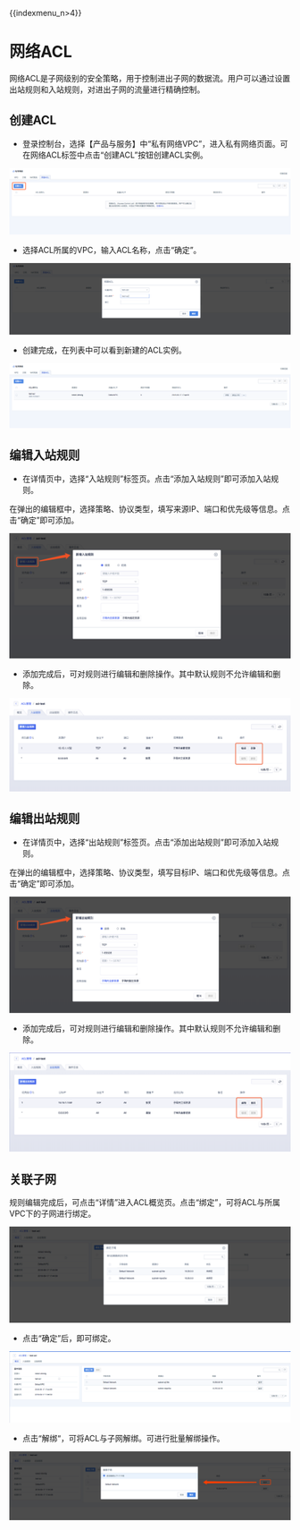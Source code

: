 {{indexmenu_n>4}}

# 网络ACL

网络ACL是子网级别的安全策略，用于控制进出子网的数据流。用户可以通过设置出站规则和入站规则，对进出子网的流量进行精确控制。

## 创建ACL

-  登录控制台，选择【产品与服务】中“私有网络VPC”，进入私有网络页面。可在网络ACL标签中点击“创建ACL”按钮创建ACL实例。

![image](/images/guide/acl_guide.png)

-  选择ACL所属的VPC，输入ACL名称，点击“确定”。

![image](/images/guide/acl_add.png)

-  创建完成，在列表中可以看到新建的ACL实例。

![image](/images/guide/acl-show.png)

## 编辑入站规则

-  在详情页中，选择“入站规则”标签页。点击“添加入站规则”即可添加入站规则。 

在弹出的编辑框中，选择策略、协议类型，填写来源IP、端口和优先级等信息。点击“确定”即可添加。

![image](/images/introduction/新增入站.png)

-  添加完成后，可对规则进行编辑和删除操作。其中默认规则不允许编辑和删除。

![image](/images/introduction/编辑入站.png)

## 编辑出站规则

-  在详情页中，选择“出站规则”标签页。点击“添加出站规则”即可添加入站规则。 

在弹出的编辑框中，选择策略、协议类型，填写目标IP、端口和优先级等信息。点击“确定”即可添加。

![image](/images/introduction/新增出站.png)

-  添加完成后，可对规则进行编辑和删除操作。其中默认规则不允许编辑和删除。

![image](/images/introduction/编辑出站.png)

## 关联子网

规则编辑完成后，可点击“详情”进入ACL概览页。点击“绑定”，可将ACL与所属VPC下的子网进行绑定。

![image](/images/guide/acl_bind_subnet.png)

-  点击“确定”后，即可绑定。

![image](/images/guide/acl_bind_subnet01.png)

- 点击“解绑“，可将ACL与子网解绑。可进行批量解绑操作。

![image](/images/guide/acl_unbind_subnet.png)
